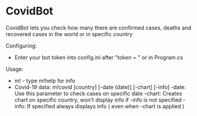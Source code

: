 # CovidBot
CovidBot lets you check how many there are confirmed cases, deaths and recovered cases in the world or in specific country

Configuring:
- Enter your bot token into config.ini after "token = " or in Program.cs 

Usage:
- m!<command> - type m!help for info
- Covid-19 data: m!covid [country] [-date (date)] [-chart] [-info]
    -date: Use this parameter to check cases on specific date
    -chart: Creates chart on specific country, won't display info if -info is not specified
    -info: If specified always displays info ( even when -chart is applied )
